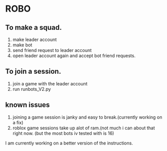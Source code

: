 # ROBO


## To make a squad.
1. make leader account
2. make bot
3. send friend request to leader account
4. open leader account again and accept bot friend requests.




## To join a session.
1. join a game with the leader account
2. run runbots_V2.py 





## known issues
1. joining a game session is janky and easy to break.(currently working on a fix)
2. roblox game sessions take up alot of ram.(not much i can about that right now. (but the most bots iv tested with is 16)





I am currently working on a better version of the instructions. 

